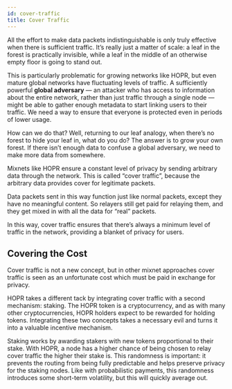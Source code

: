```yaml
---
id: cover-traffic
title: Cover Traffic
---
```


All the effort to make data packets indistinguishable is only truly effective when there is sufficient traffic. It’s really just a matter of scale: a leaf in the forest is practically invisible, while a leaf in the middle of an otherwise empty floor is going to stand out.

This is particularly problematic for growing networks like HOPR, but even mature global networks have fluctuating levels of traffic. A sufficiently powerful **global adversary** — an attacker who has access to information about the entire network, rather than just traffic through a single node — might be able to gather enough metadata to start linking users to their traffic. We need a way to ensure that everyone is protected even in periods of lower usage.

How can we do that? Well, returning to our leaf analogy, when there’s no forest to hide your leaf in, what do you do? The answer is to grow your own forest. If there isn’t enough data to confuse a global adversary, we need to make more data from somewhere.

Mixnets like HOPR ensure a constant level of privacy by sending arbitrary data through the network. This is called “cover traffic”, because the arbitrary data provides cover for legitimate packets.

Data packets sent in this way function just like normal packets, except they have no meaningful content. So relayers still get paid for relaying them, and they get mixed in with all the data for “real” packets.

In this way, cover traffic ensures that there’s always a minimum level of traffic in the network, providing a blanket of privacy for users.

## Covering the Cost

Cover traffic is not a new concept, but in other mixnet approaches cover traffic is seen as an unfortunate cost which must be paid in exchange for privacy.

HOPR takes a different tack by integrating cover traffic with a second mechanism: staking. The HOPR token is a cryptocurrency, and as with many other cryptocurrencies, HOPR holders expect to be rewarded for holding tokens. Integrating these two concepts takes a necessary evil and turns it into a valuable incentive mechanism.

Staking works by awarding stakers with new tokens proportional to their stake. With HOPR, a node has a higher chance of being chosen to relay cover traffic the higher their stake is. This randomness is important: it prevents the routing from being fully predictable and helps preserve privacy for the staking nodes. Like with probabilistic payments, this randomness introduces some short-term volatility, but this will quickly average out.
